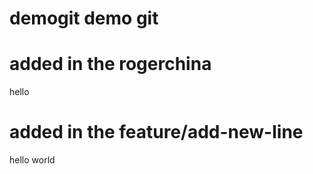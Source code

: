 # demogit demo git

# added in the rogerchina
hello

# added in the feature/add-new-line
hello world
